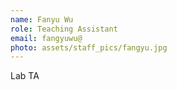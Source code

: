 ```yaml
---
name: Fanyu Wu
role: Teaching Assistant
email: fangyuwu@
photo: assets/staff_pics/fangyu.jpg
---
```


Lab TA
